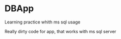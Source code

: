 # DBApp
Learning practice whith ms sql usage

Really dirty code for app, that works with ms sql server
